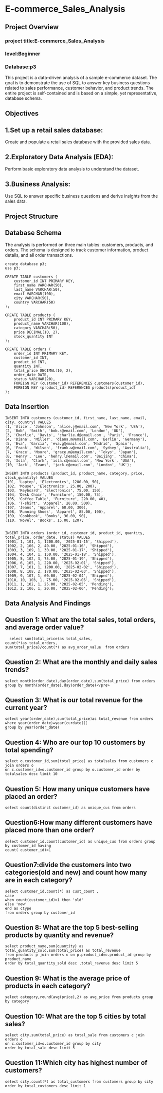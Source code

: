 # E-commerce_Sales_Analysis
## Project Overview
### project title:E-commerce_Sales_Analysis
### level:Beginner
### Database:p3
This project is a data-driven analysis of a sample e-commerce dataset. The goal is to demonstrate the use of SQL to answer key business questions related to sales performance, customer behavior, and product trends. The entire project is self-contained and is based on a simple, yet representative, database schema.
## Objectives
## 1.Set up a retail sales database: 
Create and populate a retail sales database with the provided sales data.
## 2.Exploratory Data Analysis (EDA): 
Perform basic exploratory data analysis to understand the dataset.
## 3.Business Analysis: 
Use SQL to answer specific business questions and derive insights from the sales data.
## Project Structure
## Database Schema
The analysis is performed on three main tables: customers, products, and orders. The schema is designed to track customer information, product details, and all order transactions.
```
create database p3;
use p3;

CREATE TABLE customers (
    customer_id INT PRIMARY KEY,
    first_name VARCHAR(50),
    last_name VARCHAR(50),
    email VARCHAR(100),
    city VARCHAR(50),
    country VARCHAR(50)
);

CREATE TABLE products (
    product_id INT PRIMARY KEY,
    product_name VARCHAR(100),
    category VARCHAR(50),
    price DECIMAL(10, 2),
    stock_quantity INT
);

CREATE TABLE orders (
    order_id INT PRIMARY KEY,
    customer_id INT,
    product_id INT,
    quantity INT,
    total_price DECIMAL(10, 2),
    order_date DATE,
    status VARCHAR(20),
    FOREIGN KEY (customer_id) REFERENCES customers(customer_id),
    FOREIGN KEY (product_id) REFERENCES products(product_id)
);
```

## Data Insertion
```
INSERT INTO customers (customer_id, first_name, last_name, email, city, country) VALUES
(1, 'Alice', 'Johnson', 'alice.j@email.com', 'New York', 'USA'),
(2, 'Bob', 'Smith', 'bob.s@email.com', 'London', 'UK'),
(3, 'Charlie', 'Davis', 'charlie.d@email.com', 'Paris', 'France'),
(4, 'Diana', 'Miller', 'diana.m@email.com', 'Berlin', 'Germany'),
(5, 'Eva', 'Garcia', 'eva.g@email.com', 'Madrid', 'Spain'),
(6, 'Frank', 'Wilson', 'frank.w@email.com', 'Sydney', 'Australia'),
(7, 'Grace', 'Moore', 'grace.m@email.com', 'Tokyo', 'Japan'),
(8, 'Henry', 'Lee', 'henry.l@email.com', 'Beijing', 'China'),
(9, 'Isla', 'Clark', 'isla.c@email.com', 'New York', 'USA'),
(10, 'Jack', 'Evans', 'jack.e@email.com', 'London', 'UK');

INSERT INTO products (product_id, product_name, category, price, stock_quantity) VALUES
(101, 'Laptop', 'Electronics', 1200.00, 50),
(102, 'Mouse', 'Electronics', 25.00, 200),
(103, 'Keyboard', 'Electronics', 75.00, 150),
(104, 'Desk Chair', 'Furniture', 150.00, 75),
(105, 'Coffee Table', 'Furniture', 220.00, 40),
(106, 'T-shirt', 'Apparel', 20.00, 500),
(107, 'Jeans', 'Apparel', 60.00, 300),
(108, 'Running Shoes', 'Apparel', 85.00, 100),
(109, 'Cookbook', 'Books', 30.00, 90),
(110, 'Novel', 'Books', 15.00, 120);


INSERT INTO orders (order_id, customer_id, product_id, quantity, total_price, order_date, status) VALUES
(1001, 1, 101, 1, 1200.00, '2025-01-15', 'Shipped'),
(1002, 2, 106, 2, 40.00, '2025-01-16', 'Shipped'),
(1003, 3, 109, 1, 30.00, '2025-01-17', 'Shipped'),
(1004, 4, 104, 1, 150.00, '2025-01-18', 'Shipped'),
(1005, 5, 102, 3, 75.00, '2025-01-19', 'Shipped'),
(1006, 6, 105, 1, 220.00, '2025-02-01', 'Shipped'),
(1007, 7, 101, 1, 1200.00, '2025-02-02', 'Shipped'),
(1008, 8, 108, 2, 170.00, '2025-02-03', 'Shipped'),
(1009, 9, 107, 1, 60.00, '2025-02-04', 'Shipped'),
(1010, 10, 103, 1, 75.00, '2025-02-05', 'Shipped'),
(1011, 1, 102, 1, 25.00, '2025-02-05', 'Pending'),
(1012, 2, 106, 1, 20.00, '2025-02-06', 'Pending');
```
## Data Analysis And Findings
## Question 1: What are the total sales, total orders, and average order value?
```
  select sum(total_price)as total_sales,
count(*)as total_orders,
sum(total_price)/count(*) as avg_order_value  from orders
```
## Question 2: What are the monthly and daily sales trends?
```
select month(order_date),day(order_date),sum(total_price) from orders group by month(order_date),day(order_date)</pre>
```
## Question 3: What is our total revenue for the current year?
```
select year(order_date),sum(total_price)as total_revenue from orders
where year(order_date)=year(curdate())
group by year(order_date)
```
## Question 4: Who are our top 10 customers by total spending?
```
select o.customer_id,sum(total_price) as totalsales from customers c join orders o
on c.customer_id=o.customer_id group by o.customer_id order by totalsales desc limit 10
```
## Question 5: How many unique customers have placed an order?
```
select count(distinct customer_id) as unique_cus from orders
```
## Question6:How many different customers have placed more than one order?
```
select customer_id,count(customer_id) as unique_cus from orders group by customer_id having
count( customer_id)>1
```

## Question7:divide the customers into two categories(old and new) and count how many are in each category?
```
select customer_id,count(*) as cust_count ,
case
when count(customer_id)>1 then 'old'
else 'new'
end as ctype
from orders group by customer_id
```
## Question 8: What are the top 5 best-selling products by quantity and revenue?
```
select product_name,sum(quantity) as total_quantity_sold,sum(total_price) as total_revenue
from products p join orders o on p.product_id=o.product_id group by product_name
order by total_quantity_sold desc ,total_revenue desc limit 5
```
## Question 9: What is the average price of products in each category?
```
select category,round(avg(price),2) as avg_price from products group by category
```

## Question 10: What are the top 5 cities by total sales?
```
select city,sum(total_price) as total_sale from customers c join orders o
on c.customer_id=o.customer_id group by city
order by total_sale desc limit 5 
```
## Question 11:Which city has highest number of customers?
```
select city,count(*) as total_customers from customers group by city
order by total_customers desc limit 1
```

